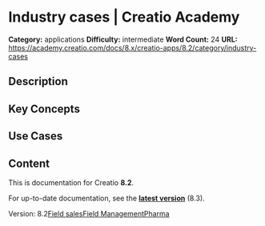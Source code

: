 # Industry cases | Creatio Academy

**Category:** applications **Difficulty:** intermediate **Word Count:** 24
**URL:**
https://academy.creatio.com/docs/8.x/creatio-apps/8.2/category/industry-cases

## Description

## Key Concepts

## Use Cases

## Content

This is documentation for Creatio **8.2**.

For up-to-date documentation, see the
**[latest version](/docs/8.x/creatio-apps/category/industry-cases)** (8.3).

Version:
8.2[Field sales](/docs/8.x/creatio-apps/8.2/category/field-sales)[Field Management](/docs/8.x/creatio-apps/8.2/category/field-management)[Pharma](/docs/8.x/creatio-apps/8.2/category/pharma)
